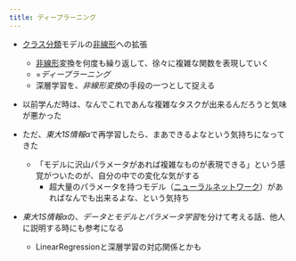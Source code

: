 ```yaml
---
title: ディープラーニング
---
```


* [クラス分類](%E3%82%AF%E3%83%A9%E3%82%B9%E5%88%86%E9%A1%9E.md)モデルの[非線形](%E9%9D%9E%E7%B7%9A%E5%BD%A2.md)への拡張
  
  * [非線形](%E9%9D%9E%E7%B7%9A%E5%BD%A2.md)変換を何度も繰り返して、徐々に複雑な関数を表現していく
  * =*ディープラーニング*
  * 深層学習を、*非線形変換*の手段の一つとして捉える
* 以前学んだ時は、なんでこれであんな複雑なタスクが出来るんだろうと気味が悪かった

* ただ、*東大1S情報α*で再学習したら、まあできるよなという気持ちになってきた
  
  * 「モデルに沢山パラメータがあれば複雑なものが表現できる」という感覚がついたのが、自分の中での変化な気がする
    * 超大量のパラメータを持つモデル（[ニューラルネットワーク](%E3%83%8B%E3%83%A5%E3%83%BC%E3%83%A9%E3%83%AB%E3%83%8D%E3%83%83%E3%83%88%E3%83%AF%E3%83%BC%E3%82%AF.md)）があればなんでも出来るよな、という気持ち
* *東大1S情報α*の、*データとモデルとパラメータ学習*を分けて考える話、他人に説明する時にも参考になる
  
  * LinearRegressionと深層学習の対応関係とかも
